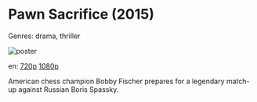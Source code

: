 # Pawn Sacrifice (2015)

Genres: drama, thriller

![poster](http://image.tmdb.org/t/p/w500/mxdpBuSMqql2Uvv27NIV1pahcsW.jpg)

en:
  [720p](magnet:?xt=urn:btih:E427FB8F789108A28885E3B9E9BCCE0BC08F4E05&tr=udp://glotorrents.pw:6969/announce&tr=udp://tracker.opentrackr.org:1337/announce&tr=udp://torrent.gresille.org:80/announce&tr=udp://tracker.openbittorrent.com:80&tr=udp://tracker.coppersurfer.tk:6969&tr=udp://tracker.leechers-paradise.org:6969&tr=udp://p4p.arenabg.ch:1337&tr=udp://tracker.internetwarriors.net:1337)
  [1080p](magnet:?xt=urn:btih:C3FB26E22AA7397BA8E0288FC095D10835059824&tr=udp://glotorrents.pw:6969/announce&tr=udp://tracker.opentrackr.org:1337/announce&tr=udp://torrent.gresille.org:80/announce&tr=udp://tracker.openbittorrent.com:80&tr=udp://tracker.coppersurfer.tk:6969&tr=udp://tracker.leechers-paradise.org:6969&tr=udp://p4p.arenabg.ch:1337&tr=udp://tracker.internetwarriors.net:1337)
  


American chess champion Bobby Fischer prepares for a legendary match-up against Russian Boris Spassky.